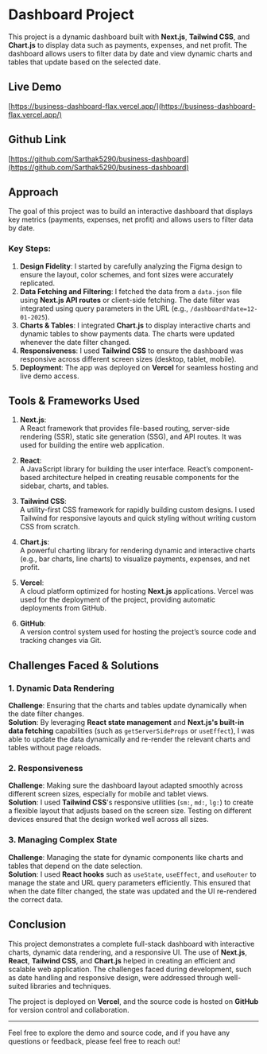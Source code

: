 # Dashboard Project

This project is a dynamic dashboard built with **Next.js**, **Tailwind CSS**, and **Chart.js** to display data such as payments, expenses, and net profit. The dashboard allows users to filter data by date and view dynamic charts and tables that update based on the selected date.

## Live Demo
[https://business-dashboard-flax.vercel.app/](https://business-dashboard-flax.vercel.app/)

## Github Link
[https://github.com/Sarthak5290/business-dashboard](https://github.com/Sarthak5290/business-dashboard)

## Approach

The goal of this project was to build an interactive dashboard that displays key metrics (payments, expenses, net profit) and allows users to filter data by date.

### Key Steps:
1. **Design Fidelity**: I started by carefully analyzing the Figma design to ensure the layout, color schemes, and font sizes were accurately replicated.
2. **Data Fetching and Filtering**: I fetched the data from a `data.json` file using **Next.js API routes** or client-side fetching. The date filter was integrated using query parameters in the URL (e.g., `/dashboard?date=12-01-2025`).
3. **Charts & Tables**: I integrated **Chart.js** to display interactive charts and dynamic tables to show payments data. The charts were updated whenever the date filter changed.
4. **Responsiveness**: I used **Tailwind CSS** to ensure the dashboard was responsive across different screen sizes (desktop, tablet, mobile).
5. **Deployment**: The app was deployed on **Vercel** for seamless hosting and live demo access.

## Tools & Frameworks Used

1. **Next.js**:  
   A React framework that provides file-based routing, server-side rendering (SSR), static site generation (SSG), and API routes. It was used for building the entire web application.

2. **React**:  
   A JavaScript library for building the user interface. React’s component-based architecture helped in creating reusable components for the sidebar, charts, and tables.

3. **Tailwind CSS**:  
   A utility-first CSS framework for rapidly building custom designs. I used Tailwind for responsive layouts and quick styling without writing custom CSS from scratch.

4. **Chart.js**:  
   A powerful charting library for rendering dynamic and interactive charts (e.g., bar charts, line charts) to visualize payments, expenses, and net profit.

5. **Vercel**:  
   A cloud platform optimized for hosting **Next.js** applications. Vercel was used for the deployment of the project, providing automatic deployments from GitHub.

6. **GitHub**:  
   A version control system used for hosting the project’s source code and tracking changes via Git.

## Challenges Faced & Solutions

### 1. Dynamic Data Rendering
**Challenge**: Ensuring that the charts and tables update dynamically when the date filter changes.  
**Solution**: By leveraging **React state management** and **Next.js's built-in data fetching** capabilities (such as `getServerSideProps` or `useEffect`), I was able to update the data dynamically and re-render the relevant charts and tables without page reloads.

### 2. Responsiveness
**Challenge**: Making sure the dashboard layout adapted smoothly across different screen sizes, especially for mobile and tablet views.  
**Solution**: I used **Tailwind CSS**'s responsive utilities (`sm:`, `md:`, `lg:`) to create a flexible layout that adjusts based on the screen size. Testing on different devices ensured that the design worked well across all sizes.

### 3. Managing Complex State
**Challenge**: Managing the state for dynamic components like charts and tables that depend on the date selection.  
**Solution**: I used **React hooks** such as `useState`, `useEffect`, and `useRouter` to manage the state and URL query parameters efficiently. This ensured that when the date filter changed, the state was updated and the UI re-rendered the correct data.

## Conclusion

This project demonstrates a complete full-stack dashboard with interactive charts, dynamic data rendering, and a responsive UI. The use of **Next.js**, **React**, **Tailwind CSS**, and **Chart.js** helped in creating an efficient and scalable web application. The challenges faced during development, such as date handling and responsive design, were addressed through well-suited libraries and techniques.

The project is deployed on **Vercel**, and the source code is hosted on **GitHub** for version control and collaboration.

---

Feel free to explore the demo and source code, and if you have any questions or feedback, please feel free to reach out!
